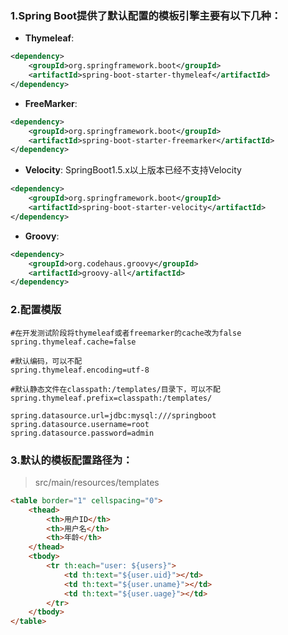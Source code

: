 ### 1.Spring Boot提供了默认配置的模板引擎主要有以下几种：
* **Thymeleaf**:
```xml
<dependency>
    <groupId>org.springframework.boot</groupId>
    <artifactId>spring-boot-starter-thymeleaf</artifactId>
</dependency>
```
* **FreeMarker**:
```xml
<dependency>
    <groupId>org.springframework.boot</groupId>
    <artifactId>spring-boot-starter-freemarker</artifactId>
</dependency>
```

* **Velocity**: SpringBoot1.5.x以上版本已经不支持Velocity
```xml
<dependency>
    <groupId>org.springframework.boot</groupId>
    <artifactId>spring-boot-starter-velocity</artifactId>
</dependency>
```

* **Groovy**:
```xml
<dependency>
    <groupId>org.codehaus.groovy</groupId>
    <artifactId>groovy-all</artifactId>
</dependency>
```

### 2.配置模版
```properties
#在开发测试阶段将thymeleaf或者freemarker的cache改为false
spring.thymeleaf.cache=false

#默认编码，可以不配
spring.thymeleaf.encoding=utf-8

#默认静态文件在classpath:/templates/目录下，可以不配
spring.thymeleaf.prefix=classpath:/templates/

spring.datasource.url=jdbc:mysql:///springboot
spring.datasource.username=root
spring.datasource.password=admin
```

### 3.默认的模板配置路径为：
> src/main/resources/templates
```html
<table border="1" cellspacing="0">
	<thead>
		<th>用户ID</th>
		<th>用户名</th>
		<th>年龄</th>
	</thead>
	<tbody>
		<tr th:each="user: ${users}">
			<td th:text="${user.uid}"></td>
			<td th:text="${user.uname}"></td>
			<td th:text="${user.uage}"></td>
		</tr>
	</tbody>
</table>
```